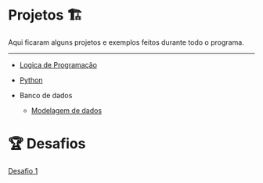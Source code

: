 # Projetos 🏗️

Aqui ficaram alguns projetos e exemplos feitos durante todo o programa.

----

- [Logica de Programação](./Logica_de_Programacao/)

- [Python](./Python/)

- Banco de dados

    - [Modelagem de dados](./banco_de_dados/modelagem_de_dados/)

# 🏆 Desafios

[Desafio 1](./challenges/challenge_01/README.md)